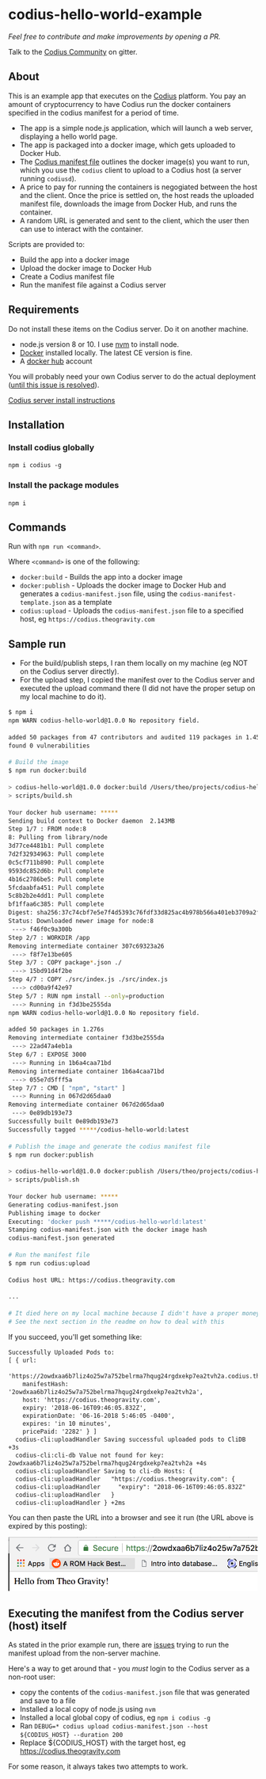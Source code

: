 # codius-hello-world-example

*Feel free to contribute and make improvements by opening a PR.*

Talk to the [Codius Community](https://gitter.im/codius/codius-chat) on gitter.

## About 

This is an example app that executes on the [Codius](https://codius.org/) platform. You pay an amount of cryptocurrency to have Codius run the docker containers specified in the codius manifest for a period of time.

- The app is a simple node.js application, which will launch a web server, displaying a hello world page.
- The app is packaged into a docker image, which gets uploaded to Docker Hub.
- The [Codius manifest file](https://github.com/codius/manifest) outlines the docker image(s) you want to run, which you use the `codius` client to upload to a Codius host (a server running `codiusd`).
- A price to pay for running the containers is negogiated between the host and the client. Once the price is settled on, the host reads the uploaded manifest file, downloads the image from Docker Hub, and runs the container.
- A random URL is generated and sent to the client, which the user then can use to interact with the container.

Scripts are provided to:

- Build the app into a docker image
- Upload the docker image to Docker Hub
- Create a Codius manifest file
- Run the manifest file against a Codius server

## Requirements

Do not install these items on the Codius server. Do it on another machine.

- node.js version 8 or 10. I use [nvm](https://github.com/codius/codius/issues/41) to install node.
- [Docker](https://www.docker.com/get-docker) installed locally. The latest CE version is fine.
- A [docker hub](https://hub.docker.com/) account

You will probably need your own Codius server to do the actual deployment ([until this issue is resolved](https://github.com/codius/codius/issues/41)).

[Codius server install instructions](https://medium.com/codius/how-to-run-your-own-codius-host-42e13afe1fb2)

## Installation

### Install codius globally

`npm i codius -g`

### Install the package modules

`npm i`

## Commands

Run with `npm run <command>`.

Where `<command>` is one of the following:

- `docker:build` - Builds the app into a docker image
- `docker:publish` - Uploads the docker image to Docker Hub and generates a `codius-manifest.json` file, using the
`codius-manifest-template.json` as a template
- `codius:upload` - Uploads the `codius-manifest.json` file to a specified host, eg `https://codius.theogravity.com`

## Sample run

- For the build/publish steps, I ran them locally on my machine (eg NOT on the Codius server directly).
- For the upload step, I copied the manifest over to the Codius server and executed the upload command there
(I did not have the proper setup on my local machine to do it).

```bash
$ npm i
npm WARN codius-hello-world@1.0.0 No repository field.

added 50 packages from 47 contributors and audited 119 packages in 1.457s
found 0 vulnerabilities

# Build the image
$ npm run docker:build

> codius-hello-world@1.0.0 docker:build /Users/theo/projects/codius-hello-world
> scripts/build.sh

Your docker hub username: *****
Sending build context to Docker daemon  2.143MB
Step 1/7 : FROM node:8
8: Pulling from library/node
3d77ce4481b1: Pull complete 
7d2f32934963: Pull complete 
0c5cf711b890: Pull complete 
9593dc852d6b: Pull complete 
4b16c2786be5: Pull complete 
5fcdaabfa451: Pull complete 
5c8b2b2e4dd1: Pull complete 
bf1ffaa6c385: Pull complete 
Digest: sha256:37c74cbf7e5e7f4d5393c76fdf33d825ac4b978b566a401eb3709a2f8be75b6f
Status: Downloaded newer image for node:8
 ---> f46f0c9a300b
Step 2/7 : WORKDIR /app
Removing intermediate container 307c69323a26
 ---> f8f7e13be605
Step 3/7 : COPY package*.json ./
 ---> 15bd91d4f2be
Step 4/7 : COPY ./src/index.js ./src/index.js
 ---> cd00a9f42e97
Step 5/7 : RUN npm install --only=production
 ---> Running in f3d3be2555da
npm WARN codius-hello-world@1.0.0 No repository field.

added 50 packages in 1.276s
Removing intermediate container f3d3be2555da
 ---> 22ad47a4eb1a
Step 6/7 : EXPOSE 3000
 ---> Running in 1b6a4caa71bd
Removing intermediate container 1b6a4caa71bd
 ---> 055e7d5fff5a
Step 7/7 : CMD [ "npm", "start" ]
 ---> Running in 067d2d65daa0
Removing intermediate container 067d2d65daa0
 ---> 0e89db193e73
Successfully built 0e89db193e73
Successfully tagged *****/codius-hello-world:latest

# Publish the image and generate the codius manifest file
$ npm run docker:publish

> codius-hello-world@1.0.0 docker:publish /Users/theo/projects/codius-hello-world
> scripts/publish.sh

Your docker hub username: *****
Generating codius-manifest.json
Publishing image to docker
Executing: 'docker push *****/codius-hello-world:latest'
Stamping codius-manifest.json with the docker image hash
codius-manifest.json generated

# Run the manifest file
$ npm run codius:upload

Codius host URL: https://codius.theogravity.com

...

# It died here on my local machine because I didn't have a proper moneyd setup I think. 
# See the next section in the readme on how to deal with this
```

If you succeed, you'll get something like:

```
Successfully Uploaded Pods to:
[ { url:
     'https://2owdxaa6b7liz4o25w7a752belrma7hqug24rgdxekp7ea2tvh2a.codius.theogravity.com/',
    manifestHash: '2owdxaa6b7liz4o25w7a752belrma7hqug24rgdxekp7ea2tvh2a',
    host: 'https://codius.theogravity.com',
    expiry: '2018-06-16T09:46:05.832Z',
    expirationDate: '06-16-2018 5:46:05 -0400',
    expires: 'in 10 minutes',
    pricePaid: '2282' } ]
  codius-cli:uploadHandler Saving successful uploaded pods to CliDB +3s
  codius-cli:cli-db Value not found for key: 2owdxaa6b7liz4o25w7a752belrma7hqug24rgdxekp7ea2tvh2a +4s
  codius-cli:uploadHandler Saving to cli-db Hosts: {
  codius-cli:uploadHandler   "https://codius.theogravity.com": {
  codius-cli:uploadHandler     "expiry": "2018-06-16T09:46:05.832Z"
  codius-cli:uploadHandler   }
  codius-cli:uploadHandler } +2ms
```

You can then paste the URL into a browser and see it run (the URL above is expired by this posting):

![codius-app](https://github.com/theogravity/codius-hello-world/blob/master/codius.png?raw=true)

## Executing the manifest from the Codius server (host) itself

As stated in the prior example run, there are [issues](https://github.com/codius/codius/issues/41) trying to run the manifest upload from the non-server machine.

Here's a way to get around that - you *must* login to the Codius server as a non-root user:

- copy the contents of the `codius-manifest.json` file that was generated and save to a file
- Installed a local copy of node.js using `nvm`
- Installed a local global copy of codius, eg `npm i codius -g`
- Ran `DEBUG=* codius upload codius-manifest.json --host ${CODIUS_HOST} --duration 200`
- Replace ${CODIUS_HOST} with the target host, eg https://codius.theogravity.com

For some reason, it always takes two attempts to work.

